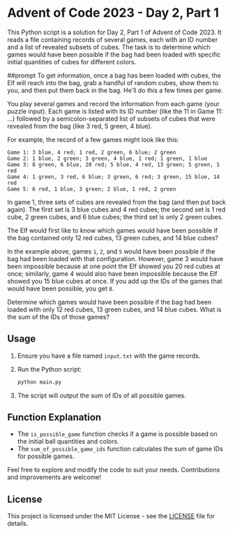# Advent of Code 2023 - Day 2, Part 1

This Python script is a solution for Day 2, Part 1 of Advent of Code 2023. It reads a file containing records of several games, each with an ID number and a list of revealed subsets of cubes. The task is to determine which games would have been possible if the bag had been loaded with specific initial quantities of cubes for different colors.

##prompt
To get information, once a bag has been loaded with cubes, the Elf will reach into the bag, grab a handful of random cubes, show them to you, and then put them back in the bag. He'll do this a few times per game.

You play several games and record the information from each game (your puzzle input). Each game is listed with its ID number (like the 11 in Game 11: ...) followed by a semicolon-separated list of subsets of cubes that were revealed from the bag (like 3 red, 5 green, 4 blue).

For example, the record of a few games might look like this:

```
Game 1: 3 blue, 4 red; 1 red, 2 green, 6 blue; 2 green
Game 2: 1 blue, 2 green; 3 green, 4 blue, 1 red; 1 green, 1 blue
Game 3: 8 green, 6 blue, 20 red; 5 blue, 4 red, 13 green; 5 green, 1 red
Game 4: 1 green, 3 red, 6 blue; 3 green, 6 red; 3 green, 15 blue, 14 red
Game 5: 6 red, 1 blue, 3 green; 2 blue, 1 red, 2 green
```

In game 1, three sets of cubes are revealed from the bag (and then put back again). The first set is 3 blue cubes and 4 red cubes; the second set is 1 red cube, 2 green cubes, and 6 blue cubes; the third set is only 2 green cubes.

The Elf would first like to know which games would have been possible if the bag contained only 12 red cubes, 13 green cubes, and 14 blue cubes?

In the example above, games `1`, `2`, and `5` would have been possible if the bag had been loaded with that configuration. However, game 3 would have been impossible because at one point the Elf showed you 20 red cubes at once; similarly, game 4 would also have been impossible because the Elf showed you 15 blue cubes at once. If you add up the IDs of the games that would have been possible, you get `8`.

Determine which games would have been possible if the bag had been loaded with only 12 red cubes, 13 green cubes, and 14 blue cubes. What is the sum of the IDs of those games?

## Usage

1. Ensure you have a file named `input.txt` with the game records.
2. Run the Python script:

   ```bash
   python main.py
   ```

3. The script will output the sum of IDs of all possible games.

## Function Explanation

- The `is_possible_game` function checks if a game is possible based on the initial ball quantities and colors.
- The `sum_of_possible_game_ids` function calculates the sum of game IDs for possible games.

Feel free to explore and modify the code to suit your needs. Contributions and improvements are welcome!

## License

This project is licensed under the MIT License - see the [LICENSE](LICENSE) file for details.
